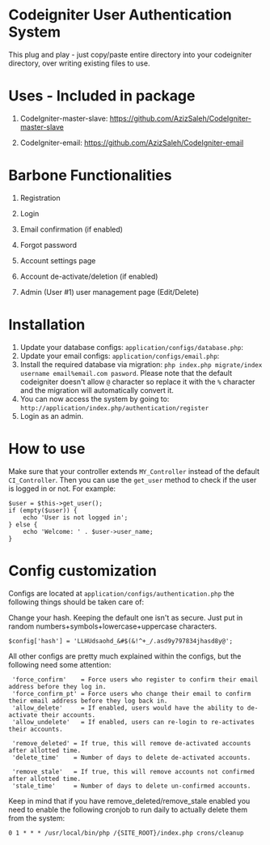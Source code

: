 # Codeigniter User Authentication System

This plug and play - just copy/paste entire directory into your codeigniter directory, over writing existing files to use.

# Uses - Included in package

1. CodeIgniter-master-slave: https://github.com/AzizSaleh/CodeIgniter-master-slave

2. CodeIgniter-email: https://github.com/AzizSaleh/CodeIgniter-email

# Barbone Functionalities

1. Registration

2. Login

3. Email confirmation (if enabled)

4. Forgot password

5. Account settings page

6. Account de-activate/deletion (if enabled)

7. Admin (User #1) user management page (Edit/Delete)


# Installation

1. Update your database configs: `application/configs/database.php`:
2. Update your email configs: `application/configs/email.php`:
3. Install the required database via migration: `php index.php migrate/index username email%email.com pasword`. Please note that the default codeigniter doesn't allow `@` character so replace it with the `%` character and the migration will automatically convert it.
4. You can now access the system by going to: `http://application/index.php/authentication/register`
5. Login as an admin.

# How to use

Make sure that your controller extends `MY_Controller` instead of the default `CI_Controller`. Then you can use the `get_user` method to check if the user is logged in or not. For example:

```
$user = $this->get_user();
if (empty($user)) {
    echo 'User is not logged in';
} else {
    echo 'Welcome: ' . $user->user_name;
}
```

# Config customization

Configs are located at `application/configs/authentication.php` the following things should be taken care of:

Change your hash. Keeping the default one isn't as secure. Just put in random numbers+symbols+lowercase+uppercase characters.

```
$config['hash'] = 'LLHUdsaohd_&#$(&!^+_/.asd9y797834jhasd8y@';
```

All other configs are pretty much explained within the configs, but the following need some attention:

```
 'force_confirm'    = Force users who register to confirm their email address before they log in.
 'force_confirm_pt' = Force users who change their email to confirm their email address before they log back in.
 'allow_delete'     = If enabled, users would have the ability to de-activate their accounts.
 'allow_undelete'   = If enabled, users can re-login to re-activates their accounts.

 'remove_deleted' = If true, this will remove de-activated accounts after allotted time.
 'delete_time'    = Number of days to delete de-activated accounts.

 'remove_stale'   = If true, this will remove accounts not confirmed after allotted time.
 'stale_time'     = Number of days to delete un-confirmed accounts.
```

Keep in mind that if you have remove_deleted/remove_stale enabled you need to enable the following cronjob to run daily to actually delete them from the system:

```
0 1 * * * /usr/local/bin/php /{SITE_ROOT}/index.php crons/cleanup
```